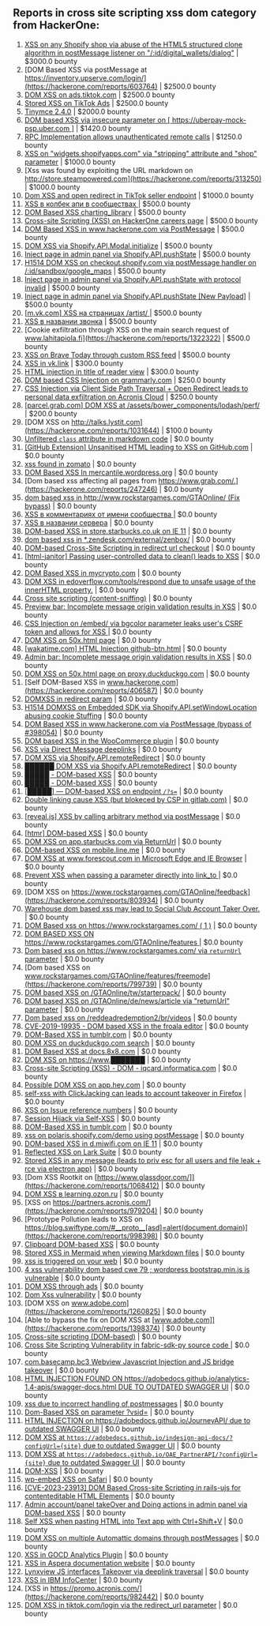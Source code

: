 ## Reports in cross site scripting xss dom category from HackerOne:
1. [XSS on any Shopify shop via abuse of the HTML5 structured clone algorithm in postMessage listener on "/:id/digital_wallets/dialog"](https://hackerone.com/reports/231053) | $3000.0 bounty
2. [DOM Based XSS via postMessage at https://inventory.upserve.com/login/](https://hackerone.com/reports/603764) | $2500.0 bounty
3. [DOM XSS on ads.tiktok.com](https://hackerone.com/reports/1549451) | $2500.0 bounty
4. [Stored XSS on TikTok Ads](https://hackerone.com/reports/1504202) | $2500.0 bounty
5. [Tinymce 2.4.0](https://hackerone.com/reports/262230) | $2000.0 bounty
6. [DOM based XSS via insecure parameter on [ https://uberpay-mock-psp.uber.com ]](https://hackerone.com/reports/1767151) | $1420.0 bounty
7. [RPC Implementation allows unauthenticated remote calls](https://hackerone.com/reports/876022) | $1250.0 bounty
8. [XSS on "widgets.shopifyapps.com" via "stripping" attribute and "shop" parameter](https://hackerone.com/reports/246794) | $1000.0 bounty
9. [Xss was found by exploiting the URL markdown on http://store.steampowered.com](https://hackerone.com/reports/313250) | $1000.0 bounty
10. [Dom XSS and open redirect in TikTok seller endpoint](https://hackerone.com/reports/2007093) | $1000.0 bounty
11. [XSS в колбек апи в сообществах ](https://hackerone.com/reports/261966) | $500.0 bounty
12. [DOM Based XSS charting_library](https://hackerone.com/reports/351275) | $500.0 bounty
13. [Cross-site Scripting (XSS) on HackerOne careers page](https://hackerone.com/reports/474656) | $500.0 bounty
14. [DOM Based XSS in www.hackerone.com via PostMessage](https://hackerone.com/reports/398054) | $500.0 bounty
15. [DOM XSS via Shopify.API.Modal.initialize](https://hackerone.com/reports/602767) | $500.0 bounty
16. [Inject page in admin panel via Shopify.API.pushState](https://hackerone.com/reports/662083) | $500.0 bounty
17. [H1514 DOM XSS on checkout.shopify.com via postMessage handler on /:id/sandbox/google_maps](https://hackerone.com/reports/423218) | $500.0 bounty
18. [Inject page in admin panel via Shopify.API.pushState with protocol invalid](https://hackerone.com/reports/868615) | $500.0 bounty
19. [Inject page in admin panel via Shopify.API.pushState [New Payload]](https://hackerone.com/reports/883867) | $500.0 bounty
20. [[m.vk.com] XSS на страницах /artist/ ](https://hackerone.com/reports/874198) | $500.0 bounty
21. [XSS в названии звонка](https://hackerone.com/reports/1056953) | $500.0 bounty
22. [Cookie exfiltration through XSS on the main search request of www.lahitapiola.fi](https://hackerone.com/reports/1322322) | $500.0 bounty
23. [XSS on Brave Today through custom RSS feed](https://hackerone.com/reports/1184379) | $500.0 bounty
24. [XSS in vk.link](https://hackerone.com/reports/1025125) | $300.0 bounty
25. [HTML injection in title of reader view](https://hackerone.com/reports/991713) | $300.0 bounty
26. [DOM based CSS Injection on grammarly.com](https://hackerone.com/reports/500436) | $250.0 bounty
27. [CSS Injection via Client Side Path Traversal + Open Redirect leads to personal data exfiltration on Acronis Cloud](https://hackerone.com/reports/1245165) | $250.0 bounty
28. [[parcel.grab.com] DOM XSS at /assets/bower_components/lodash/perf/](https://hackerone.com/reports/248560) | $200.0 bounty
29. [DOM XSS on http://talks.lystit.com](https://hackerone.com/reports/1031644) | $100.0 bounty
30. [Unfiltered `class` attribute in markdown code](https://hackerone.com/reports/216453) | $0.0 bounty
31. [[GitHub Extension] Unsanitised HTML leading to XSS on GitHub.com](https://hackerone.com/reports/220494) | $0.0 bounty
32. [xss found in zomato](https://hackerone.com/reports/240989) | $0.0 bounty
33. [DOM Based XSS In mercantile.wordpress.org](https://hackerone.com/reports/230435) | $0.0 bounty
34. [Dom based xss affecting all pages from https://www.grab.com/.](https://hackerone.com/reports/247246) | $0.0 bounty
35. [dom based xss in http://www.rockstargames.com/GTAOnline/ (Fix bypass)](https://hackerone.com/reports/261571) | $0.0 bounty
36. [XSS в комментариях от имени сообщества ](https://hackerone.com/reports/264445) | $0.0 bounty
37. [XSS в названии сервера](https://hackerone.com/reports/262010) | $0.0 bounty
38. [DOM-based XSS in store.starbucks.co.uk on IE 11](https://hackerone.com/reports/241619) | $0.0 bounty
39. [dom based xss in *.zendesk.com/external/zenbox/](https://hackerone.com/reports/227298) | $0.0 bounty
40. [DOM-based Cross-Site Scripting in redirect url checkout](https://hackerone.com/reports/299924) | $0.0 bounty
41. [[html-janitor] Passing user-controlled data to clean() leads to XSS](https://hackerone.com/reports/308155) | $0.0 bounty
42. [DOM Based XSS in mycrypto.com](https://hackerone.com/reports/324303) | $0.0 bounty
43. [DOM XSS in edoverflow.com/tools/respond due to unsafe usage of the innerHTML property.](https://hackerone.com/reports/341969) | $0.0 bounty
44. [Cross site scripting (content-sniffing)](https://hackerone.com/reports/363845) | $0.0 bounty
45. [Preview bar: Incomplete message origin validation results in XSS](https://hackerone.com/reports/381192) | $0.0 bounty
46. [CSS Injection on /embed/ via bgcolor parameter leaks user's CSRF token and allows for XSS ](https://hackerone.com/reports/386334) | $0.0 bounty
47. [DOM XSS on 50x.html page](https://hackerone.com/reports/405191) | $0.0 bounty
48. [[wakatime.com] HTML Injection github-btn.html](https://hackerone.com/reports/248588) | $0.0 bounty
49. [Admin bar: Incomplete message origin validation results in XSS](https://hackerone.com/reports/387544) | $0.0 bounty
50. [DOM XSS on 50x.html page on proxy.duckduckgo.com](https://hackerone.com/reports/426275) | $0.0 bounty
51. [Self DOM-Based XSS in www.hackerone.com](https://hackerone.com/reports/406587) | $0.0 bounty
52. [DOMXSS in redirect param](https://hackerone.com/reports/361287) | $0.0 bounty
53. [H1514 DOMXSS on Embedded SDK via Shopify.API.setWindowLocation abusing cookie Stuffing](https://hackerone.com/reports/422043) | $0.0 bounty
54. [DOM Based XSS in www.hackerone.com via PostMessage (bypass of #398054)](https://hackerone.com/reports/499030) | $0.0 bounty
55. [DOM based XSS in the WooCommerce plugin](https://hackerone.com/reports/507139) | $0.0 bounty
56. [XSS via Direct Message deeplinks](https://hackerone.com/reports/341908) | $0.0 bounty
57. [DOM XSS via Shopify.API.remoteRedirect](https://hackerone.com/reports/576532) | $0.0 bounty
58. [██████ DOM XSS via Shopify.API.remoteRedirect](https://hackerone.com/reports/646505) | $0.0 bounty
59. [█████ - DOM-based XSS](https://hackerone.com/reports/376027) | $0.0 bounty
60. [█████ - DOM-based XSS](https://hackerone.com/reports/377264) | $0.0 bounty
61. [[█████] — DOM-based XSS on endpoint `/?s=`](https://hackerone.com/reports/708592) | $0.0 bounty
62. [Double linking cause XSS (but blokeced by CSP in gitlab.com)](https://hackerone.com/reports/729341) | $0.0 bounty
63. [[reveal.js] XSS by calling arbitrary method via postMessage](https://hackerone.com/reports/691977) | $0.0 bounty
64. [[htmr] DOM-based XSS](https://hackerone.com/reports/753971) | $0.0 bounty
65. [DOM XSS on app.starbucks.com via ReturnUrl](https://hackerone.com/reports/526265) | $0.0 bounty
66. [DOM-based XSS on mobile.line.me](https://hackerone.com/reports/736272) | $0.0 bounty
67. [DOM XSS at www.forescout.com in Microsoft Edge and IE Browser](https://hackerone.com/reports/704266) | $0.0 bounty
68. [Prevent XSS when passing a parameter directly into link_to ](https://hackerone.com/reports/755354) | $0.0 bounty
69. [DOM XSS on https://www.rockstargames.com/GTAOnline/feedback](https://hackerone.com/reports/803934) | $0.0 bounty
70. [Warehouse dom based xss may lead to Social Club Account Taker Over.](https://hackerone.com/reports/663312) | $0.0 bounty
71. [DOM Based xss on https://www.rockstargames.com/ ( 1 )](https://hackerone.com/reports/475442) | $0.0 bounty
72. [DOM BASED XSS ON https://www.rockstargames.com/GTAOnline/features ](https://hackerone.com/reports/479612) | $0.0 bounty
73. [Dom based xss on https://www.rockstargames.com/ via `returnUrl` parameter](https://hackerone.com/reports/505157) | $0.0 bounty
74. [Dom based XSS on www.rockstargames.com/GTAOnline/features/freemode](https://hackerone.com/reports/799739) | $0.0 bounty
75. [DOM based XSS on /GTAOnline/tw/starterpack/](https://hackerone.com/reports/508517) | $0.0 bounty
76. [DOM based XSS on /GTAOnline/de/news/article via "returnUrl" parameter](https://hackerone.com/reports/508475) | $0.0 bounty
77. [Dom based xss on /reddeadredemption2/br/videos](https://hackerone.com/reports/488108) | $0.0 bounty
78. [CVE-2019-19935 - DOM based XSS in the froala editor](https://hackerone.com/reports/938683) | $0.0 bounty
79. [DOM-Based XSS in tumblr.com](https://hackerone.com/reports/882546) | $0.0 bounty
80. [DOM XSS on duckduckgo.com search](https://hackerone.com/reports/921635) | $0.0 bounty
81. [DOM Based XSS at docs.8x8.com](https://hackerone.com/reports/895917) | $0.0 bounty
82. [DOM XSS on https://www.███████](https://hackerone.com/reports/922496) | $0.0 bounty
83. [Cross-site Scripting (XSS) - DOM - iqcard.informatica.com](https://hackerone.com/reports/1004833) | $0.0 bounty
84. [Possible DOM XSS on app.hey.com](https://hackerone.com/reports/1010132) | $0.0 bounty
85. [self-xss with ClickJacking can leads to account takeover in Firefox](https://hackerone.com/reports/892289) | $0.0 bounty
86. [XSS on Issue reference numbers](https://hackerone.com/reports/831962) | $0.0 bounty
87. [Session Hijack via Self-XSS](https://hackerone.com/reports/962902) | $0.0 bounty
88. [DOM-Based XSS in tumblr.com](https://hackerone.com/reports/949382) | $0.0 bounty
89. [xss on polaris.shopify.com/demo using postMessage](https://hackerone.com/reports/894518) | $0.0 bounty
90. [DOM-based XSS in d.miwifi.com on IE 11](https://hackerone.com/reports/879984) | $0.0 bounty
91. [Reflected XSS  on Lark Suite](https://hackerone.com/reports/700726) | $0.0 bounty
92. [Stored XSS in any message (leads to priv esc for all users and file leak + rce via electron app)](https://hackerone.com/reports/1014459) | $0.0 bounty
93. [Dom XSS  Rootkit on [https://www.glassdoor.com/]](https://hackerone.com/reports/1068412) | $0.0 bounty
94. [DOM XSS в learning.ozon.ru](https://hackerone.com/reports/1167230) | $0.0 bounty
95. [XSS on https://partners.acronis.com/](https://hackerone.com/reports/979204) | $0.0 bounty
96. [Prototype Pollution leads to XSS on https://blog.swiftype.com/#__proto__[asd]=alert(document.domain)](https://hackerone.com/reports/998398) | $0.0 bounty
97. [Clipboard DOM-based XSS](https://hackerone.com/reports/1196958) | $0.0 bounty
98. [Stored XSS in Mermaid when viewing Markdown files](https://hackerone.com/reports/1212822) | $0.0 bounty
99. [xss is triggered on your web](https://hackerone.com/reports/1121900) | $0.0 bounty
100. [4 xss vulnerability dom based cwe 79 ; wordpress bootstrap.min.js is vulnerable](https://hackerone.com/reports/1219002) | $0.0 bounty
101. [DOM XSS through ads](https://hackerone.com/reports/889041) | $0.0 bounty
102. [Dom Xss vulnerability](https://hackerone.com/reports/1448616) | $0.0 bounty
103. [DOM XSS on  www.adobe.com](https://hackerone.com/reports/1260825) | $0.0 bounty
104. [Able to bypass the fix on DOM XSS at [www.adobe.com]](https://hackerone.com/reports/1398374) | $0.0 bounty
105. [ Cross-site scripting (DOM-based)](https://hackerone.com/reports/1512644) | $0.0 bounty
106. [Cross Site Scripting Vulnerability in fabric-sdk-py source code ](https://hackerone.com/reports/1670187) | $0.0 bounty
107. [com.basecamp.bc3 Webview Javascript Injection and JS bridge takeover](https://hackerone.com/reports/1343300) | $0.0 bounty
108. [HTML INJECTION FOUND ON https://adobedocs.github.io/analytics-1.4-apis/swagger-docs.html DUE TO OUTDATED SWAGGER UI](https://hackerone.com/reports/1736466) | $0.0 bounty
109. [xss due to incorrect handling of postmessages](https://hackerone.com/reports/1758132) | $0.0 bounty
110. [Dom-Based XSS on parameter ?vsid=](https://hackerone.com/reports/1452149) | $0.0 bounty
111. [HTML INJECTION on https://adobedocs.github.io/JourneyAPI/ due to outdated SWAGGER UI](https://hackerone.com/reports/1744212) | $0.0 bounty
112. [DOM XSS at `https://adobedocs.github.io/indesign-api-docs/?configUrl={site}` due to outdated Swagger UI](https://hackerone.com/reports/1736327) | $0.0 bounty
113. [DOM XSS at `https://adobedocs.github.io/OAE_PartnerAPI/?configUrl={site}` due to outdated Swagger UI](https://hackerone.com/reports/1736378) | $0.0 bounty
114. [DOM-XSS](https://hackerone.com/reports/1982099) | $0.0 bounty
115. [wp-embed XSS on Safari](https://hackerone.com/reports/1238528) | $0.0 bounty
116. [[CVE-2023-23913] DOM Based Cross-site Scripting in rails-ujs for contenteditable HTML Elements](https://hackerone.com/reports/2125679) | $0.0 bounty
117. [Admin account/panel takeOver and Doing actions in admin panel via DOM-based XSS](https://hackerone.com/reports/1619445) | $0.0 bounty
118. [Self XSS when pasting HTML into Text app with Ctrl+Shift+V](https://hackerone.com/reports/2211561) | $0.0 bounty
119. [DOM XSS on multiple Automattic domains through postMessages](https://hackerone.com/reports/2371019) | $0.0 bounty
120. [XSS in GOCD Analytics Plugin](https://hackerone.com/reports/2433634) | $0.0 bounty
121. [XSS in Aspera documentation website](https://hackerone.com/reports/2308491) | $0.0 bounty
122. [Lynxview JS interfaces Takeover via deeplink traversal](https://hackerone.com/reports/2417516) | $0.0 bounty
123. [XSS in IBM InfoCenter](https://hackerone.com/reports/2343548) | $0.0 bounty
124. [XSS in https://promo.acronis.com/](https://hackerone.com/reports/982442) | $0.0 bounty
125. [DOM XSS in tiktok.com/login via the redirect_url parameter](https://hackerone.com/reports/2583874) | $0.0 bounty